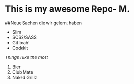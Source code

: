 This is my awesome Repo- M.
===========================

##Neue Sachen die wir gelernt haben

- Slim
- SCSS/SASS
- Git brah!
- Codekit

_Things I like the most_

1. Bier
2. Club Mate
3. Naked Grillz
